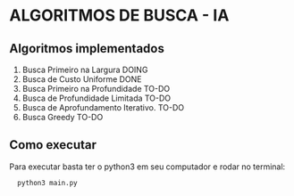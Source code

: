 # ALGORITMOS DE BUSCA - IA

## Algoritmos implementados

1) Busca Primeiro na Largura          DOING 
2) Busca de Custo Uniforme            DONE
3) Busca Primeiro na Profundidade     TO-DO
4) Busca de Profundidade Limitada     TO-DO
5) Busca de Aprofundamento Iterativo. TO-DO
6) Busca Greedy                       TO-DO


## Como executar

Para executar basta ter o python3 em seu computador e rodar no terminal:
```bash
  python3 main.py
```
